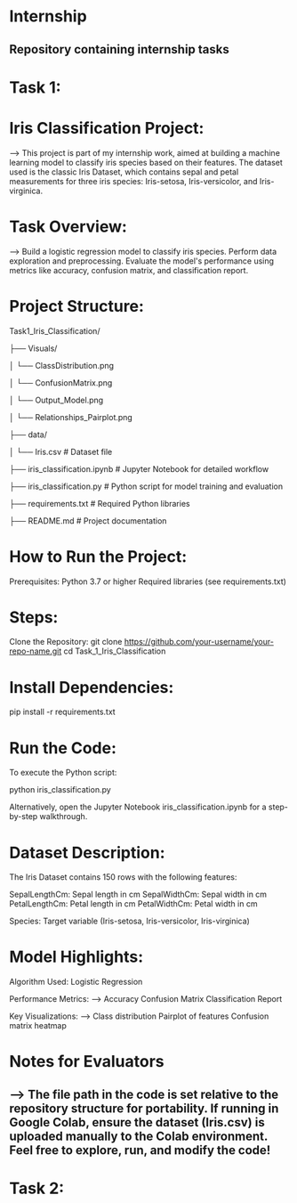 # Internship
Repository containing internship tasks
--------------------------------------------------------------------------------------------------------------------------------------------------------------------

# Task 1:
  
  # Iris Classification Project:
--> This project is part of my internship work, aimed at building a machine learning model to classify iris species based on their features. The dataset used is the classic Iris Dataset, which contains sepal and petal measurements for three iris species: Iris-setosa, Iris-versicolor, and Iris-virginica.

  # Task Overview:
--> Build a logistic regression model to classify iris species.
    Perform data exploration and preprocessing.
    Evaluate the model's performance using metrics like accuracy, confusion matrix, and classification report.

  # Project Structure:
  Task1_Iris_Classification/
  
  ├── Visuals/
  
  │   └── ClassDistribution.png  
  
  │   └── ConfusionMatrix.png 
  
  │   └── Output_Model.png 
  
  │   └── Relationships_Pairplot.png
  
  ├── data/
 
  │   └── Iris.csv               # Dataset file
  
  ├── iris_classification.ipynb  # Jupyter Notebook for detailed workflow
  
  ├── iris_classification.py     # Python script for model training and evaluation
  
  ├── requirements.txt           # Required Python libraries
  
  ├── README.md                  # Project documentation

  # How to Run the Project:
  Prerequisites:  Python 3.7 or higher
  Required libraries (see requirements.txt)

  # Steps:
  Clone the Repository:
  git clone https://github.com/your-username/your-repo-name.git
  cd Task_1_Iris_Classification

  # Install Dependencies:
  pip install -r requirements.txt

  # Run the Code:
  To execute the Python script:
  
  python iris_classification.py
  
  Alternatively, open the Jupyter Notebook iris_classification.ipynb for a step-by-step walkthrough.

  # Dataset Description:
  The Iris Dataset contains 150 rows with the following features:

  SepalLengthCm: Sepal length in cm
  SepalWidthCm: Sepal width in cm
  PetalLengthCm: Petal length in cm
  PetalWidthCm: Petal width in cm

  Species: Target variable (Iris-setosa, Iris-versicolor, Iris-virginica)

  # Model Highlights:
  Algorithm Used: Logistic Regression

  Performance Metrics:
  -->  Accuracy
       Confusion Matrix
       Classification Report

  Key Visualizations:
  -->  Class distribution
       Pairplot of features
       Confusion matrix heatmap

  # Notes for Evaluators
  --> The file path in the code is set relative to the repository structure for portability.
      If running in Google Colab, ensure the dataset (Iris.csv) is uploaded manually to the Colab environment.
      Feel free to explore, run, and modify the code! 
--------------------------------------------------------------------------------------------------------------------------------------------------------------------
# Task 2:

